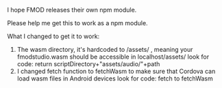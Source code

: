 I hope FMOD releases their own npm module.

Please help me get this to work as a npm module.

What I changed to get it to work:

1. The wasm directory, it's hardcoded to /assets/ , meaning your fmodstudio.wasm should be accessible in localhost/assets/
   look for code: return scriptDirectory+"assets/audio/"+path
2. I changed fetch function to fetchWasm to make sure that Cordova can load wasm files in Android devices
   look for code: fetch to fetchWasm
